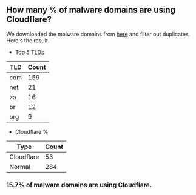 ## How many % of malware domains are using Cloudflare?


We downloaded the malware domains from [here](https://urlhaus.abuse.ch) and filter out duplicates.
Here's the result.


[//]: # (start replacement)


- Top 5 TLDs

| TLD | Count |
| --- | --- |
| com | 159 |
| net | 21 |
| za | 16 |
| br | 12 |
| org | 9 |


- Cloudflare %

| Type | Count |
| --- | --- |
| Cloudflare | 53 |
| Normal | 284 |


### 15.7% of malware domains are using Cloudflare.
